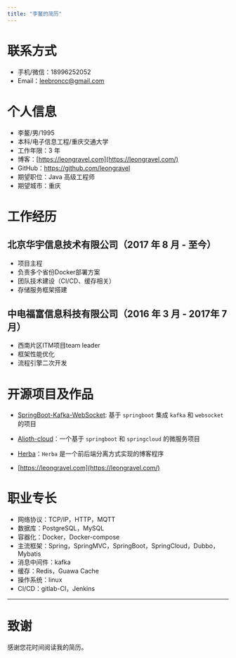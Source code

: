 ```yaml
---
title: "李鳌的简历"
---
```


# 联系方式

- 手机/微信：18996252052
- Email：[leebroncc@gmail.com](mailto:leebroncc@gmail.com)

# 个人信息

- 李鳌/男/1995
- 本科/电子信息工程/重庆交通大学
- 工作年限：3 年
- 博客：[https://leongravel.com](https://leongravel.com/)
- GitHub：<https://github.com/leongravel>
- 期望职位：Java 高级工程师
- 期望城市：重庆

# 工作经历

## 北京华宇信息技术有限公司（2017 年 8 月 - 至今）

* 项目主程
* 负责多个省份Docker部署方案
* 团队技术建设（CI/CD、缓存相关）
* 存储服务框架搭建

## 中电福富信息科技有限公司（2016 年 3 月 - 2017年 7 月）

- 西南片区ITM项目team leader
- 框架性能优化
- 流程引擎二次开发

# 开源项目及作品

- [SpringBoot-Kafka-WebSocket](https://github.com/leonGravel/SpringBoot-Kafka-WebSocket): 基于 `springboot` 集成 `kafka` 和 `websocket` 的项目

- [Alioth-cloud](https://github.com/leonGravel/Alioth-Cloud)：一个基于 `springboot` 和 `springcloud` 的微服务项目

- [Herba](https://github.com/Alkaids/Herba)：`Herba` 是一个前后端分离方式实现的博客程序

- [https://leongravel.com](https://leongravel.com/)


# 职业专长

* 网络协议：TCP/IP，HTTP，MQTT
* 数据库：PostgreSQL，MySQL
* 容器化：Docker，Docker-compose
* 主流框架：Spring，SpringMVC，SpringBoot，SpringCloud，Dubbo，Mybatis
* 消息中间件：kafka 
* 缓存：Redis，Guawa Cache
* 操作系统：linux
* CI/CD：gitlab-CI，Jenkins

------

# 致谢

感谢您花时间阅读我的简历。
